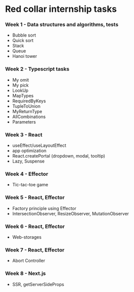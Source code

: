 # Red collar internship tasks

### Week 1 - Data structures and algorithms, tests
- Bubble sort
- Quick sort
- Stack
- Queue
- Hanoi tower

### Week 2 - Typescript tasks
- My omit
- My pick
- LookUp
- MapTypes
- RequiredByKeys
- TupleToUnion
- MyReturnType
- AllCombinations
- Parameters 

### Week 3 - React
- useEffect/useLayoutEffect
- app optimization
- React.createPortal (dropdown, modal, tooltip)
- Lazy, Suspense

### Week 4 - Effector
- Tic-tac-toe game

### Week 5 - React, Effector
- Factory principle using Effector
- IntersectionObserver, ResizeObserver, MutationObserver

### Week 6 - React, Effector
- Web-storages

### Week 7 - React, Effector
- Abort Controller

### Week 8 - Next.js
- SSR, getServerSideProps